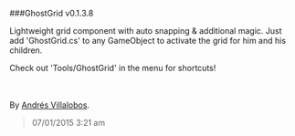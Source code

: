 ###GhostGrid v0.1.3.8
<br />

Lightweight grid component with auto snapping & additional magic. Just add
'GhostGrid.cs' to any GameObject to activate the grid for him and his
children.

Check out 'Tools/GhostGrid' in the menu for shortcuts!


<br /><br />
By [Andrés Villalobos](http://twitter.com/matnesis).
> 07/01/2015 3:21 am

